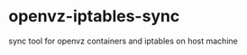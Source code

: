 openvz-iptables-sync
====================

sync tool for openvz containers and iptables on host machine
